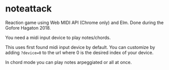 # noteattack

Reaction game using Web MIDI API (Chrome only) and Elm. Done during the Gofore Hagaton 2018.

You need a midi input device to play notes/chords.

This uses first found midi input device by default. You can customize by adding `?device=0` to the url where 0 is the desired index of your device.

In chord mode you can play notes arpeggiated or all at once.
